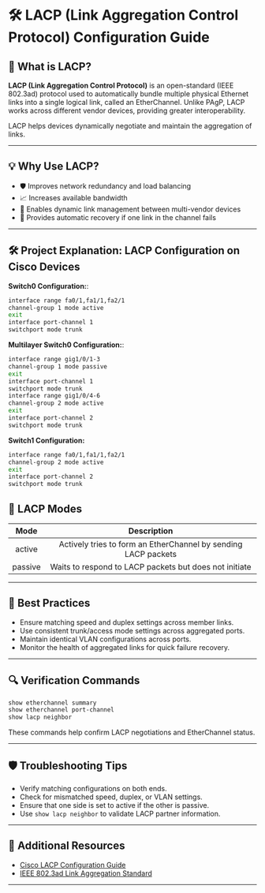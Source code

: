 # 🛠️ LACP (Link Aggregation Control Protocol) Configuration Guide

## 📄 What is LACP?
**LACP (Link Aggregation Control Protocol)** is an open-standard (IEEE 802.3ad) protocol used to automatically bundle multiple physical Ethernet links into a single logical link, called an EtherChannel. Unlike PAgP, LACP works across different vendor devices, providing greater interoperability.

LACP helps devices dynamically negotiate and maintain the aggregation of links.

---

## 💡 Why Use LACP?
- 🛡️ Improves network redundancy and load balancing
- 📈 Increases available bandwidth
- 🧰 Enables dynamic link management between multi-vendor devices
- 🔄 Provides automatic recovery if one link in the channel fails

---

## 🛠️ Project Explanation: LACP Configuration on Cisco Devices

**Switch0 Configuration:**:
```bash
interface range fa0/1,fa1/1,fa2/1
channel-group 1 mode active
exit
interface port-channel 1
switchport mode trunk
```

**Multilayer Switch0 Configuration:**:
```bash
interface range gig1/0/1-3
channel-group 1 mode passive
exit
interface port-channel 1
switchport mode trunk
interface range gig1/0/4-6
channel-group 2 mode active
exit
interface port-channel 2
switchport mode trunk
```

**Switch1 Configuration:**
```bash
interface range fa0/1,fa1/1,fa2/1
channel-group 2 mode active
exit
interface port-channel 2
switchport mode trunk
```

## 🔢 LACP Modes
| Mode | Description |
|:----:|:-----------:|
| active | Actively tries to form an EtherChannel by sending LACP packets |
| passive | Waits to respond to LACP packets but does not initiate |

---

## 🔗 Best Practices
- Ensure matching speed and duplex settings across member links.
- Use consistent trunk/access mode settings across aggregated ports.
- Maintain identical VLAN configurations across ports.
- Monitor the health of aggregated links for quick failure recovery.

---

## 🔍 Verification Commands
```bash
show etherchannel summary
show etherchannel port-channel
show lacp neighbor
```
These commands help confirm LACP negotiations and EtherChannel status.

---

## 🛡️ Troubleshooting Tips
- Verify matching configurations on both ends.
- Check for mismatched speed, duplex, or VLAN settings.
- Ensure that one side is set to active if the other is passive.
- Use `show lacp neighbor` to validate LACP partner information.

---

## 🔗 Additional Resources
- [Cisco LACP Configuration Guide](https://www.cisco.com/c/en/us/td/docs/ios-xml/ios/lanswitch/configuration/xe-3s/lanswitch-xe-3s-book/lsw-lacp.html)
- [IEEE 802.3ad Link Aggregation Standard](https://standards.ieee.org/standard/802_3ad-2000.html)

---
